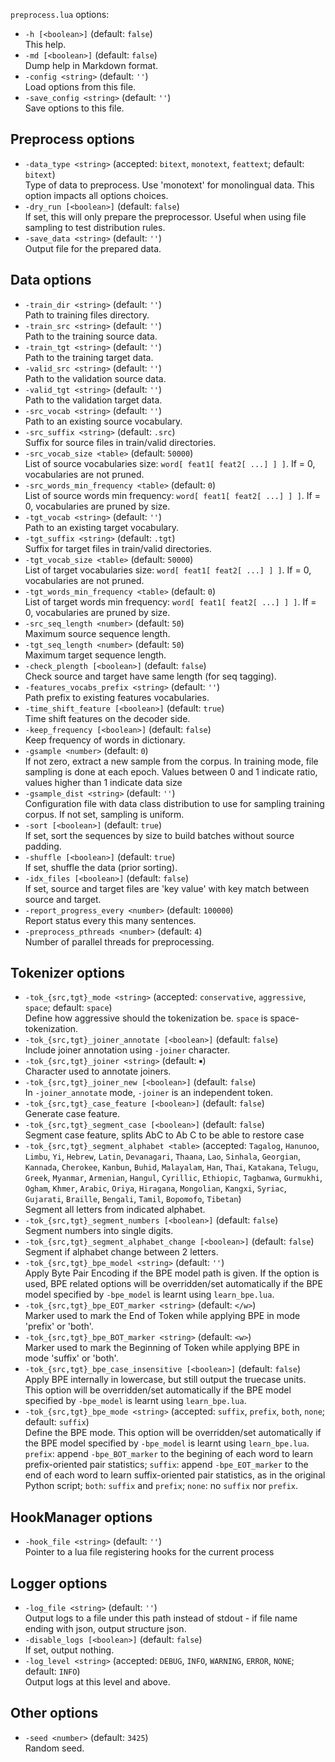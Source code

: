 <!--- This file was automatically generated. Do not modify it manually but use the docs/options/generate.sh script instead. -->

`preprocess.lua` options:

* `-h [<boolean>]` (default: `false`)<br/>This help.
* `-md [<boolean>]` (default: `false`)<br/>Dump help in Markdown format.
* `-config <string>` (default: `''`)<br/>Load options from this file.
* `-save_config <string>` (default: `''`)<br/>Save options to this file.

## Preprocess options

* `-data_type <string>` (accepted: `bitext`, `monotext`, `feattext`; default: `bitext`)<br/>Type of data to preprocess. Use 'monotext' for monolingual data. This option impacts all options choices.
* `-dry_run [<boolean>]` (default: `false`)<br/>If set, this will only prepare the preprocessor. Useful when using file sampling to test distribution rules.
* `-save_data <string>` (default: `''`)<br/>Output file for the prepared data.

## Data options

* `-train_dir <string>` (default: `''`)<br/>Path to training files directory.
* `-train_src <string>` (default: `''`)<br/>Path to the training source data.
* `-train_tgt <string>` (default: `''`)<br/>Path to the training target data.
* `-valid_src <string>` (default: `''`)<br/>Path to the validation source data.
* `-valid_tgt <string>` (default: `''`)<br/>Path to the validation target data.
* `-src_vocab <string>` (default: `''`)<br/>Path to an existing source vocabulary.
* `-src_suffix <string>` (default: `.src`)<br/>Suffix for source files in train/valid directories.
* `-src_vocab_size <table>` (default: `50000`)<br/>List of source vocabularies size: `word[ feat1[ feat2[ ...] ] ]`. If = 0, vocabularies are not pruned.
* `-src_words_min_frequency <table>` (default: `0`)<br/>List of source words min frequency: `word[ feat1[ feat2[ ...] ] ]`. If = 0, vocabularies are pruned by size.
* `-tgt_vocab <string>` (default: `''`)<br/>Path to an existing target vocabulary.
* `-tgt_suffix <string>` (default: `.tgt`)<br/>Suffix for target files in train/valid directories.
* `-tgt_vocab_size <table>` (default: `50000`)<br/>List of target vocabularies size: `word[ feat1[ feat2[ ...] ] ]`. If = 0, vocabularies are not pruned.
* `-tgt_words_min_frequency <table>` (default: `0`)<br/>List of target words min frequency: `word[ feat1[ feat2[ ...] ] ]`. If = 0, vocabularies are pruned by size.
* `-src_seq_length <number>` (default: `50`)<br/>Maximum source sequence length.
* `-tgt_seq_length <number>` (default: `50`)<br/>Maximum target sequence length.
* `-check_plength [<boolean>]` (default: `false`)<br/>Check source and target have same length (for seq tagging).
* `-features_vocabs_prefix <string>` (default: `''`)<br/>Path prefix to existing features vocabularies.
* `-time_shift_feature [<boolean>]` (default: `true`)<br/>Time shift features on the decoder side.
* `-keep_frequency [<boolean>]` (default: `false`)<br/>Keep frequency of words in dictionary.
* `-gsample <number>` (default: `0`)<br/>If not zero, extract a new sample from the corpus. In training mode, file sampling is done at each epoch. Values between 0 and 1 indicate ratio, values higher than 1 indicate data size
* `-gsample_dist <string>` (default: `''`)<br/>Configuration file with data class distribution to use for sampling training corpus. If not set, sampling is uniform.
* `-sort [<boolean>]` (default: `true`)<br/>If set, sort the sequences by size to build batches without source padding.
* `-shuffle [<boolean>]` (default: `true`)<br/>If set, shuffle the data (prior sorting).
* `-idx_files [<boolean>]` (default: `false`)<br/>If set, source and target files are 'key value' with key match between source and target.
* `-report_progress_every <number>` (default: `100000`)<br/>Report status every this many sentences.
* `-preprocess_pthreads <number>` (default: `4`)<br/>Number of parallel threads for preprocessing.

## Tokenizer options

* `-tok_{src,tgt}_mode <string>` (accepted: `conservative`, `aggressive`, `space`; default: `space`)<br/>Define how aggressive should the tokenization be. `space` is space-tokenization.
* `-tok_{src,tgt}_joiner_annotate [<boolean>]` (default: `false`)<br/>Include joiner annotation using `-joiner` character.
* `-tok_{src,tgt}_joiner <string>` (default: `￭`)<br/>Character used to annotate joiners.
* `-tok_{src,tgt}_joiner_new [<boolean>]` (default: `false`)<br/>In `-joiner_annotate` mode, `-joiner` is an independent token.
* `-tok_{src,tgt}_case_feature [<boolean>]` (default: `false`)<br/>Generate case feature.
* `-tok_{src,tgt}_segment_case [<boolean>]` (default: `false`)<br/>Segment case feature, splits AbC to Ab C to be able to restore case
* `-tok_{src,tgt}_segment_alphabet <table>` (accepted: `Tagalog`, `Hanunoo`, `Limbu`, `Yi`, `Hebrew`, `Latin`, `Devanagari`, `Thaana`, `Lao`, `Sinhala`, `Georgian`, `Kannada`, `Cherokee`, `Kanbun`, `Buhid`, `Malayalam`, `Han`, `Thai`, `Katakana`, `Telugu`, `Greek`, `Myanmar`, `Armenian`, `Hangul`, `Cyrillic`, `Ethiopic`, `Tagbanwa`, `Gurmukhi`, `Ogham`, `Khmer`, `Arabic`, `Oriya`, `Hiragana`, `Mongolian`, `Kangxi`, `Syriac`, `Gujarati`, `Braille`, `Bengali`, `Tamil`, `Bopomofo`, `Tibetan`)<br/>Segment all letters from indicated alphabet.
* `-tok_{src,tgt}_segment_numbers [<boolean>]` (default: `false`)<br/>Segment numbers into single digits.
* `-tok_{src,tgt}_segment_alphabet_change [<boolean>]` (default: `false`)<br/>Segment if alphabet change between 2 letters.
* `-tok_{src,tgt}_bpe_model <string>` (default: `''`)<br/>Apply Byte Pair Encoding if the BPE model path is given. If the option is used, BPE related options will be overridden/set automatically if the BPE model specified by `-bpe_model` is learnt using `learn_bpe.lua`.
* `-tok_{src,tgt}_bpe_EOT_marker <string>` (default: `</w>`)<br/>Marker used to mark the End of Token while applying BPE in mode 'prefix' or 'both'.
* `-tok_{src,tgt}_bpe_BOT_marker <string>` (default: `<w>`)<br/>Marker used to mark the Beginning of Token while applying BPE in mode 'suffix' or 'both'.
* `-tok_{src,tgt}_bpe_case_insensitive [<boolean>]` (default: `false`)<br/>Apply BPE internally in lowercase, but still output the truecase units. This option will be overridden/set automatically if the BPE model specified by `-bpe_model` is learnt using `learn_bpe.lua`.
* `-tok_{src,tgt}_bpe_mode <string>` (accepted: `suffix`, `prefix`, `both`, `none`; default: `suffix`)<br/>Define the BPE mode. This option will be overridden/set automatically if the BPE model specified by `-bpe_model` is learnt using `learn_bpe.lua`. `prefix`: append `-bpe_BOT_marker` to the begining of each word to learn prefix-oriented pair statistics; `suffix`: append `-bpe_EOT_marker` to the end of each word to learn suffix-oriented pair statistics, as in the original Python script; `both`: `suffix` and `prefix`; `none`: no `suffix` nor `prefix`.

## HookManager options

* `-hook_file <string>` (default: `''`)<br/>Pointer to a lua file registering hooks for the current process

## Logger options

* `-log_file <string>` (default: `''`)<br/>Output logs to a file under this path instead of stdout - if file name ending with json, output structure json.
* `-disable_logs [<boolean>]` (default: `false`)<br/>If set, output nothing.
* `-log_level <string>` (accepted: `DEBUG`, `INFO`, `WARNING`, `ERROR`, `NONE`; default: `INFO`)<br/>Output logs at this level and above.

## Other options

* `-seed <number>` (default: `3425`)<br/>Random seed.
